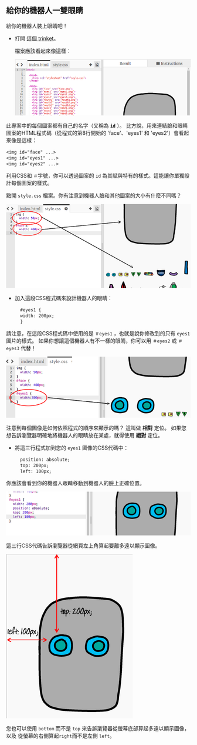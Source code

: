## 給你的機器人一雙眼睛

給你的機器人裝上眼睛吧！

+ 打開 [這個 trinket](http://jumpto.cc/web-robot)。
    
    檔案應該看起來像這樣︰
    
    ![截圖](images/robot-starter.png)

此專案中的每個圖案都有自己的名字（又稱為 **`id`** ）。 比方說，用來連結臉和眼睛圖案的HTML程式碼（從程式的第8行開始的 'face'、'eyes1' 和 'eyes2'）會看起來像是這樣：

    <img id="face" ...>
    <img id="eyes1" ...>
    <img id="eyes2" ...>
    

利用CSS和 `＃`字號，你可以透過圖案的 `id` 為其賦與特有的樣式。這能讓你單獨設計每個圖案的樣式。

點開 `style.css` 檔案。你有注意到機器人臉和其他圖案的大小有什麼不同嗎？

![截圖](images/robot-id.png)

+ 加入這段CSS程式碼來設計機器人的眼睛：
    
        #eyes1 {
        width: 200px;
        }
        

請注意，在這段CSS程式碼中使用的是 `＃eyes1` ，也就是說你修改到的只有 `eyes1` 圖片的樣式。 如果你想讓這個機器人有不一樣的眼睛，你可以用 `＃eyes2` 或 `＃eyes3` 代替！

![截圖](images/robot-eyes-width.png)

注意到每個圖像是如何依照程式的順序來顯示的嗎？ 這叫做 **相對** 定位。 如果您想告訴瀏覽器明確地將機器人的眼睛放在某處，就得使用 **絕對** 定位。

+ 將這三行程式加到您的 `eyes1` 圖像的CSS代碼中：
    
        position: absolute;
        top: 200px;
        left: 100px;
        

你應該會看到你的機器人眼睛移動到機器人的臉上正確位置。

![截圖](images/robot-eyes-position.png)

這三行CSS代碼告訴瀏覽器從網頁左上角算起要離多遠以顯示圖像。

![截圖](images/robot-eyes-position2.png)

您也可以使用 `bottom` 而不是 `top` 來告訴瀏覽器從螢幕底部算起多遠以顯示圖像，以及 從螢幕的右側算起`right`而不是左側 `left`。